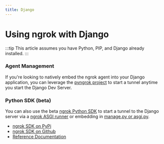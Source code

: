 ```yaml
---
title: Django
---
```


# Using ngrok with Django

:::tip
This article assumes you have Python, PIP, and Django already installed.
:::

### Agent Management

If you're looking to natively embed the ngrok agent into your Django application, you can leverage the [pyngrok project](https://pyngrok.readthedocs.io/en/latest/integrations.html#django) to start a tunnel anytime you start the Django Dev Server.

### Python SDK (beta)

You can also use the beta [ngrok Python SDK](https://github.com/ngrok/ngrok-python) to start a tunnel to the Django server via a [ngrok ASGI runner](https://github.com/ngrok/ngrok-python#asgi-runner---tunnels-to-uvicorn-gunicorn-django-and-more-with-no-code) or embedding in [manage.py or asgi.py](https://github.com/ngrok/ngrok-python#frameworks).

- [ngrok SDK on PyPi](https://pypi.org/project/ngrok/)
- [ngrok SDK on Github](https://github.com/ngrok/ngrok-python)
- [Reference Documentation](https://ngrok.github.io/ngrok-python/)
